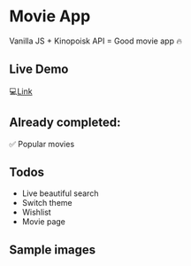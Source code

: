 # Movie App
Vanilla JS + Kinopoisk API = Good movie app :fire:
## Live Demo
:computer:<a href="#">Link</a>
## Already completed:
:white_check_mark: Popular movies
## Todos
- Live beautiful search
- Switch theme
- Wishlist
- Movie page
## Sample images
